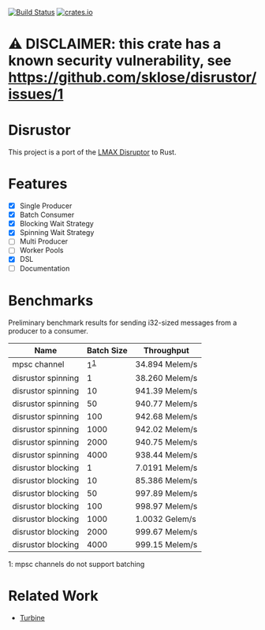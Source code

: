 [![Build Status](https://dev.azure.com/sklosegithub/disrustor/_apis/build/status/sklose.disrustor?branchName=master)](https://dev.azure.com/sklosegithub/disrustor/_build/latest?definitionId=2&branchName=master)
[![crates.io](https://img.shields.io/crates/v/disrustor.svg)](https://crates.io/crates/disrustor)

# :warning: DISCLAIMER: this crate has a known security vulnerability, see https://github.com/sklose/disrustor/issues/1

# Disrustor

This project is a port of the [LMAX Disruptor](https://lmax-exchange.github.io/disruptor/) to Rust.

# Features

- [x] Single Producer
- [x] Batch Consumer
- [X] Blocking Wait Strategy
- [X] Spinning Wait Strategy
- [ ] Multi Producer
- [ ] Worker Pools
- [X] DSL
- [ ] Documentation

# Benchmarks

Preliminary benchmark results for sending i32-sized messages from a producer to a consumer.

| Name | Batch Size | Throughput |
|------|------------|------------|
| mpsc channel | 1<sup>[1](#mpsc-footnote)</sup> | 34.894 Melem/s |
| disrustor spinning | 1 | 38.260 Melem/s |
| disrustor spinning | 10 | 941.39 Melem/s |
| disrustor spinning | 50 | 940.77 Melem/s |
| disrustor spinning | 100 | 942.68 Melem/s |
| disrustor spinning | 1000 | 942.02 Melem/s |
| disrustor spinning | 2000 | 940.75 Melem/s |
| disrustor spinning | 4000 | 938.44 Melem/s |
| disrustor blocking | 1 | 7.0191 Melem/s |
| disrustor blocking | 10 | 85.386 Melem/s |
| disrustor blocking | 50 | 997.89 Melem/s |
| disrustor blocking | 100 | 998.97 Melem/s |
| disrustor blocking | 1000 | 1.0032 Gelem/s |
| disrustor blocking | 2000 | 999.67 Melem/s |
| disrustor blocking | 4000 | 999.15 Melem/s |

<a name="mpsc-footnote">1</a>: mpsc channels do not support batching

# Related Work

- [Turbine](https://github.com/polyfractal/Turbine)
